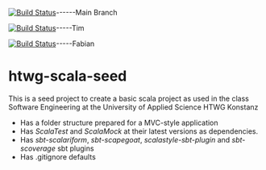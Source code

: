 [![Build Status](https://travis-ci.org/HuntedHunter/SE_Rep.svg?branch=se)](https://travis-ci.org/HuntedHunter/SE_Rep)------Main Branch

[![Build Status](https://travis-ci.org/HuntedHunter/SE_Rep.svg?branch=se-Tim)](https://travis-ci.org/HuntedHunter/SE_Rep)-----Tim

[![Build Status](https://travis-ci.org/HuntedHunter/SE_Rep.svg?branch=se-Fabi)](https://travis-ci.org/HuntedHunter/SE_Rep)-----Fabian

htwg-scala-seed
=========================

This is a seed project to create a basic scala project as used in the
class Software Engineering at the University of Applied Science HTWG Konstanz

* Has a folder structure prepared for a MVC-style application
* Has *ScalaTest* and *ScalaMock* at their latest versions as dependencies.
* Has *sbt-scalariform*, *sbt-scapegoat*, *scalastyle-sbt-plugin* and *sbt-scoverage* sbt plugins
* Has .gitignore defaults
